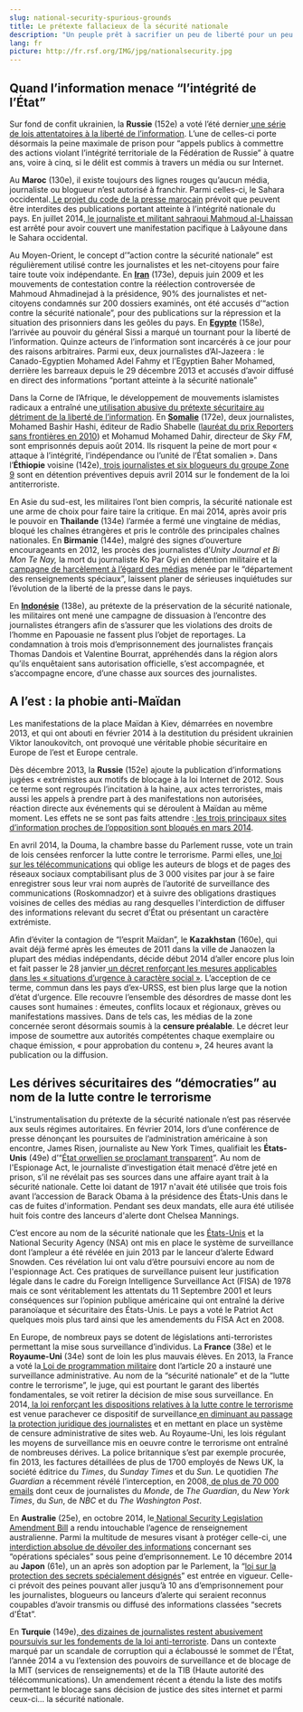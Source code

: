 ```yaml
---
slug: national-security-spurious-grounds
title: Le prétexte fallacieux de la sécurité nationale
description: "Un peuple prêt à sacrifier un peu de liberté pour un peu de sécurité ne mérite ni l'une ni l'autre, et finit par perdre les deux", affirmait déjà au XVIIIe siècle, Benjamin Franklin, l'un des pères fondateurs des États-Unis d’Amérique. Deux siècles plus tard, la sécurité est devenue le premier argument de nombreux gouvernements, démocratiques ou non, pour piétiner les libertés fondamentales et museler l’information.
lang: fr
picture: http://fr.rsf.org/IMG/jpg/nationalsecurity.jpg
---
```


## Quand l’information menace “l’intégrité de l’État”

Sur fond de confit ukrainien, la **Russie** (152e) a voté l’été dernier[ une série de lois attentatoires à la liberté de l’information](http://fr.rsf.org/russie-nouvelle-vague-de-lois-repressives-21-07-2014,46663.html). L’une de celles-ci porte désormais la peine maximale de prison pour “appels publics à commettre des actions violant l’intégrité territoriale de la Fédération de Russie” à quatre ans, voire à cinq, si le délit est commis à travers un média ou sur Internet.

Au **Maroc** (130e), il existe toujours des lignes rouges qu’aucun média, journaliste ou blogueur n’est autorisé à franchir. Parmi celles-ci, le Sahara occidental.[ Le projet du code de la presse marocain](http://fr.rsf.org/maroc-rsf-publie-ses-recommandations-sur-21-11-2014,47259.html) prévoit que peuvent être interdites des publications portant atteinte à l’intégrité nationale du pays. En juillet 2014,[ le journaliste et militant sahraoui Mahmoud al-Lhaissan](http://fr.rsf.org/maroc-un-journaliste-sahraoui-detenu-en-23-07-2014,46690.html) est arrêté pour avoir couvert une manifestation pacifique à Laâyoune dans le Sahara occidental.

Au Moyen-Orient, le concept d’”action contre la sécurité nationale” est régulièrement utilisé contre les journalistes et les net-citoyens pour faire taire toute voix indépendante. En [**Iran**](http://fr.rsf.org/iran.html) (173e), depuis juin 2009 et les mouvements de contestation contre la réélection controversée de Mahmoud Ahmadinejad à la présidence, 90% des journalistes et net-citoyens condamnés sur 200 dossiers examinés, ont été accusés d’“action contre la sécurité nationale”, pour des publications sur la répression et la situation des prisonniers dans les geôles du pays. En [**Egypte**](http://fr.rsf.org/egypte.html) (158e), l’arrivée au pouvoir du général Sissi a marqué un tournant pour la liberté de l’information. Quinze acteurs de l’information sont incarcérés à ce jour pour des raisons arbitraires. Parmi eux, deux journalistes d’Al-Jazeera : le Canado-Egyptien Mohamed Adel Fahmy et l’Egyptien Baher Mohamed, derrière les barreaux depuis le 29 décembre 2013 et accusés d’avoir diffusé en direct des informations “portant atteinte à la sécurité nationale”

Dans la Corne de l’Afrique, le développement de mouvements islamistes radicaux a entraîné une[ utilisation abusive du prétexte sécuritaire au détriment de la liberté de l’information](https://fr.rsf.org/kenya-rsf-deplore-la-ratification-de-la-22-12-2014,47407.html). En [**Somalie**](http://fr.rsf.org/somalie.html) (172e), deux journalistes, Mohamed Bashir Hashi, éditeur de Radio Shabelle ([lauréat du prix Reporters sans frontières en 2010](http://fr.rsf.org/prix-reporters-sans-frontieres-10-12-2010,39002.html)) et Mohamud Mohamed Dahir, directeur de _Sky FM_, sont emprisonnés depuis août 2014. Ils risquent la peine de mort pour « attaque à l’intégrité, l’indépendance ou l’unité de l’État somalien ». Dans l’**Éthiopie** voisine (142e),[ trois journalistes et six blogueurs du groupe Zone 9](http://fr.rsf.org/ethiopie-la-detention-arbitraire-des-21-08-2014,46829.html) sont en détention préventives depuis avril 2014 sur le fondement de la loi antiterroriste.

En Asie du sud-est, les militaires l’ont bien compris, la sécurité nationale est une arme de choix pour faire taire la critique. En mai 2014, après avoir pris le pouvoir en **Thailande** (134e) l’armée a fermé une vingtaine de médias, bloqué les chaînes étrangères et pris le contrôle des principales chaînes nationales. En **Birmanie** (144e), malgré des signes d’ouverture encourageants en 2012, les procès des journalistes d’_Unity Journal et Bi Mon Te Nay,_ la mort du journaliste Ko Par Gyi en détention militaire et la[ campagne de harcèlement à l’égard des médias](http://fr.rsf.org/spip.php?page=article&id_article=46612) menée par le “département des renseignements spéciaux”, laissent planer de sérieuses inquiétudes sur l’évolution de la liberté de la presse dans le pays.

En [**Indonésie**](http://fr.rsf.org/indonesie.html) (138e), au prétexte de la préservation de la sécurité nationale, les militaires ont mené une campagne de dissuasion à l’encontre des journalistes étrangers afin de s’assurer que les violations des droits de l’homme en Papouasie ne fassent plus l’objet de reportages. La condamnation à trois mois d’emprisonnement des journalistes français Thomas Dandois et Valentine Bourrat, appréhendés dans la région alors qu’ils enquêtaient sans autorisation officielle, s’est accompagnée, et s’accompagne encore, d’une chasse aux sources des journalistes.

## A l’est : la phobie anti-Maïdan

Les manifestations de la place Maïdan à Kiev, démarrées en novembre 2013, et qui ont abouti en février 2014 à la destitution du président ukrainien Viktor Ianoukovitch, ont provoqué une véritable phobie sécuritaire en Europe de l’est et Europe centrale.

Dès décembre 2013, la **Russie** (152e) ajoute la publication d’informations jugées « extrémistes aux motifs de blocage à la loi Internet de 2012. Sous ce terme sont regroupés l’incitation à la haine, aux actes terroristes, mais aussi les appels à prendre part à des manifestations non autorisées, réaction directe aux événements qui se déroulent à Maïdan au même moment. Les effets ne se sont pas faits attendre :[ les trois principaux sites d’information proches de l’opposition sont bloqués en mars 2014](http://fr.rsf.org/russie-jusqu-ou-ira-la-chasse-aux-voix-13-03-2014,46002.html).

En avril 2014, la Douma, la chambre basse du Parlement russe, vote un train de lois censées renforcer la lutte contre le terrorisme. Parmi elles, une[ loi sur les télécommunications](http://fr.rsf.org/russie-l-internet-russe-bientot-sous-18-04-2014,46166.html) qui oblige les auteurs de blogs et de pages des réseaux sociaux comptabilisant plus de 3 000 visites par jour à se faire enregistrer sous leur vrai nom auprès de l’autorité de surveillance des communications (Roskomnadzor) et à suivre des obligations drastiques voisines de celles des médias au rang desquelles l'interdiction de diffuser des informations relevant du secret d’État ou présentant un caractère extrémiste.

Afin d’éviter la contagion de “l’esprit Maïdan”, le **Kazakhstan** (160e), qui avait déjà fermé après les émeutes de 2011 dans la ville de Janaozen la plupart des médias indépendants, décide début 2014 d’aller encore plus loin et fait passer le 28 janvier[ un décret renforçant les mesures applicables dans les « situations d’urgence à caractère social »](http://fr.rsf.org/kazakhstan-climat-de-plus-en-plus-suffocant-03-04-2014,46084.html). L’acception de ce terme, commun dans les pays d’ex-URSS, est bien plus large que la notion d’état d’urgence. Elle recouvre l’ensemble des désordres de masse dont les causes sont humaines : émeutes, conflits locaux et régionaux, grèves ou manifestations massives. Dans de tels cas, les médias de la zone concernée seront désormais soumis à la **censure préalable**. Le décret leur impose de soumettre aux autorités compétentes chaque exemplaire ou chaque émission, « pour approbation du contenu », 24 heures avant la publication ou la diffusion.

## Les dérives sécuritaires des “démocraties” au nom de la lutte contre le terrorisme

L'instrumentalisation du prétexte de la sécurité nationale n’est pas réservée aux seuls régimes autoritaires. En février 2014, lors d’une conférence de presse dénonçant les poursuites de l’administration américaine à son encontre, James Risen, journaliste au New York Times, qualifiait les **États-Unis** (49e) d’“[État orwellien se proclamant transparent](http://fr.rsf.org/etats-unis-pour-ne-pas-reveler-ses-sources-02-06-2014,46374.html)”. Au nom de l'Espionage Act, le journaliste d’investigation était menacé d’être jeté en prison, s’il ne révélait pas ses sources dans une affaire ayant trait à la sécurité nationale. Cette loi datant de 1917 n'avait été utilisée que trois fois avant l’accession de Barack Obama à la présidence des États-Unis dans le cas de fuites d'information. Pendant ses deux mandats, elle aura été utilisée huit fois contre des lanceurs d'alerte dont Chelsea Mannings.

C’est encore au nom de la sécurité nationale que les [États-Unis](http://fr.rsf.org/etats-unis.html) et la National Security Agency (NSA) ont mis en place le système de surveillance dont l’ampleur a été révélée en juin 2013 par le lanceur d’alerte Edward Snowden. Ces révélation lui ont valu d’être poursuivi encore au nom de l'espionnage Act. Ces pratiques de surveillance puisent leur justification légale dans le cadre du Foreign Intelligence Surveillance Act (FISA) de 1978 mais ce sont véritablement les attentats du 11 Septembre 2001 et leurs conséquences sur l’opinion publique américaine qui ont entraîné la dérive paranoïaque et sécuritaire des États-Unis. Le pays a voté le Patriot Act quelques mois plus tard ainsi que les amendements du FISA Act en 2008.

En Europe, de nombreux pays se dotent de législations anti-terroristes permettant la mise sous surveillance d’individus. La **France** (38e) et le **Royaume-Uni** (34e) sont de loin les plus mauvais élèves. En 2013, la France a voté la[ Loi de programmation militaire](http://fr.rsf.org/france-rsf-s-inquiete-de-la-surveillance-11-12-2013,45588.html) dont l’article 20 a instauré une surveillance administrative. Au nom de la “sécurité nationale” et de la “lutte contre le terrorisme”, le juge, qui est pourtant le garant des libertés fondamentales, se voit retirer la décision de mise sous surveillance. En 2014,[ la loi renforçant les dispositions relatives à la lutte contre le terrorisme](http://www.legifrance.gouv.fr/affichTexte.do?cidTexte=JORFTEXT000029754374&dateTexte=&categorieLien=id) est venue parachever ce dispositif de surveillance[ en diminuant au passage la protection juridique des journalistes](http://fr.rsf.org/france-liberte-de-l-information-et-27-01-2015,47539.html) et en mettant en place un système de censure administrative de sites web. Au Royaume-Uni, les lois régulant les moyens de surveillance mis en oeuvre contre le terrorisme ont entraîné de nombreuses dérives. La police britannique s’est par exemple procurée, fin 2013, les factures détaillées de plus de 1700 employés de News UK, la société éditrice du _Times_, du _Sunday Times_ et du _Sun._ Le quotidien _The Guardian_ a récemment révélé l’interception, en 2008,[ de plus de 70 000 emails](http://fr.rsf.org/royaume-uni-non-monsieur-cameron-le-20-01-2015,47508.html) dont ceux de journalistes du _Monde_, de _The Guardian_, du _New York Times_, du _Sun_, de _NBC_ et du _The Washington Post_.

En **Australie** (25e), en octobre 2014, le[ National Security Legislation Amendment Bill](http://www.aph.gov.au/Parliamentary_Business/Bills_Legislation/Bills_Search_Results/Result?bId=s969) a rendu intouchable l’agence de renseignement australienne. Parmi la multitude de mesures visant à protéger celle-ci, une[ interdiction absolue de dévoiler des informations](http://fr.rsf.org/australie-les-lanceurs-d-alerte-risquent-d-22-07-2014,46679.html) concernant ses “opérations spéciales” sous peine d’emprisonnement. Le 10 décembre 2014 au **Japon** (61e), un an après son adoption par le Parlement, la “[loi sur la protection des secrets spécialement désignés](http://fr.rsf.org/japon-rsf-soutient-l-action-en-justice-15-12-2014,47377.html)” est entrée en vigueur. Celle-ci prévoit des peines pouvant aller jusqu’à 10 ans d’emprisonnement pour les journalistes, blogueurs ou lanceurs d’alerte qui seraient reconnus coupables d’avoir transmis ou diffusé des informations classées “secrets d'État”.

En **Turquie** (149e),[ des dizaines de journalistes restent abusivement poursuivis sur les fondements de la loi anti-terroriste](http://fr.rsf.org/turquie-loi-antiterroriste-multiplication-22-11-2010,38862.html). Dans un contexte marqué par un scandale de corruption qui a éclaboussé le sommet de l'État, l’année 2014 a vu l’extension des pouvoirs de surveillance et de blocage de la MIT (services de renseignements) et de la TIB (Haute autorité des télécommunications). Un amendement récent a étendu la liste des motifs permettant le blocage sans décision de justice des sites internet et parmi ceux-ci… la sécurité nationale.
